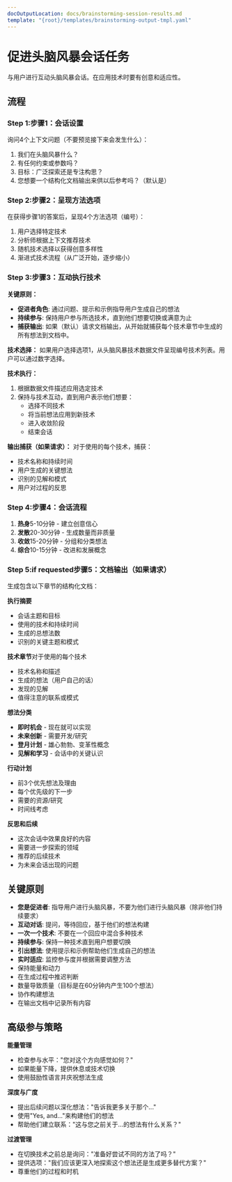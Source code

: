 ```yaml
---
docOutputLocation: docs/brainstorming-session-results.md
template: "{root}/templates/brainstorming-output-tmpl.yaml"
---
```


# 促进头脑风暴会话任务

与用户进行互动头脑风暴会话。在应用技术时要有创意和适应性。

## 流程

### Step 1:步骤1：会话设置

询问4个上下文问题（不要预览接下来会发生什么）：

1. 我们在头脑风暴什么？
2. 有任何约束或参数吗？
3. 目标：广泛探索还是专注构思？
4. 您想要一个结构化文档输出来供以后参考吗？（默认是）

### Step 2:步骤2：呈现方法选项

在获得步骤1的答案后，呈现4个方法选项（编号）：

1. 用户选择特定技术
2. 分析师根据上下文推荐技术
3. 随机技术选择以获得创意多样性
4. 渐进式技术流程（从广泛开始，逐步缩小）

### Step 3:步骤3：互动执行技术

**关键原则：**

- **促进者角色**: 通过问题、提示和示例指导用户生成自己的想法
- **持续参与**: 保持用户参与所选技术，直到他们想要切换或满意为止
- **捕获输出**: 如果（默认）请求文档输出，从开始就捕获每个技术章节中生成的所有想法到文档中。

**技术选择：**
如果用户选择选项1，从头脑风暴技术数据文件呈现编号技术列表。用户可以通过数字选择。

**技术执行：**

1. 根据数据文件描述应用选定技术
2. 保持与技术互动，直到用户表示他们想要：
    - 选择不同技术
    - 将当前想法应用到新技术
    - 进入收敛阶段
    - 结束会话

**输出捕获（如果请求）：**
对于使用的每个技术，捕获：

- 技术名称和持续时间
- 用户生成的关键想法
- 识别的见解和模式
- 用户对过程的反思

### Step 4:步骤4：会话流程

1. **热身**5-10分钟 - 建立创意信心
2. **发散**20-30分钟 - 生成数量而非质量
3. **收敛**15-20分钟 - 分组和分类想法
4. **综合**10-15分钟 - 改进和发展概念

### Step 5:if requested步骤5：文档输出（如果请求）

生成包含以下章节的结构化文档：

**执行摘要**

- 会话主题和目标
- 使用的技术和持续时间
- 生成的总想法数
- 识别的关键主题和模式

**技术章节**对于使用的每个技术

- 技术名称和描述
- 生成的想法（用户自己的话）
- 发现的见解
- 值得注意的联系或模式

**想法分类**

- **即时机会** - 现在就可以实现
- **未来创新** - 需要开发/研究
- **登月计划** - 雄心勃勃、变革性概念
- **见解和学习** - 会话中的关键认识

**行动计划**

- 前3个优先想法及理由
- 每个优先级的下一步
- 需要的资源/研究
- 时间线考虑

**反思和后续**

- 这次会话中效果良好的内容
- 需要进一步探索的领域
- 推荐的后续技术
- 为未来会话出现的问题

## 关键原则

- **您是促进者**: 指导用户进行头脑风暴，不要为他们进行头脑风暴（除非他们持续要求）
- **互动对话**: 提问，等待回应，基于他们的想法构建
- **一次一个技术**: 不要在一个回应中混合多种技术
- **持续参与**: 保持一种技术直到用户想要切换
- **引出想法**: 使用提示和示例帮助他们生成自己的想法
- **实时适应**: 监控参与度并根据需要调整方法
- 保持能量和动力
- 在生成过程中推迟判断
- 数量导致质量（目标是在60分钟内产生100个想法）
- 协作构建想法
- 在输出文档中记录所有内容

## 高级参与策略

**能量管理**

- 检查参与水平："您对这个方向感觉如何？"
- 如果能量下降，提供休息或技术切换
- 使用鼓励性语言并庆祝想法生成

**深度与广度**

- 提出后续问题以深化想法："告诉我更多关于那个..."
- 使用"Yes, and..."来构建他们的想法
- 帮助他们建立联系："这与您之前关于...的想法有什么关系？"

**过渡管理**

- 在切换技术之前总是询问："准备好尝试不同的方法了吗？"
- 提供选项："我们应该更深入地探索这个想法还是生成更多替代方案？"
- 尊重他们的过程和时机
